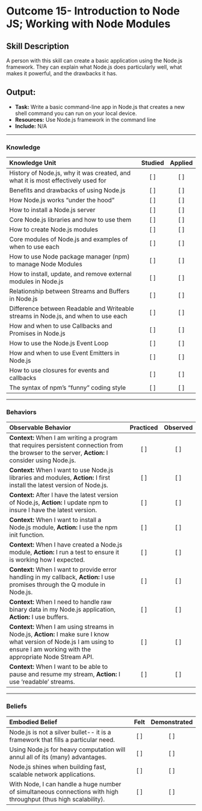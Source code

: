 # Outcome 15- Introduction to Node JS; Working with Node Modules

## Skill Description
A person with this skill can create a basic application using the Node.js framework. They can explain what Node.js does particularly well, what makes it powerful, and the drawbacks it has. 

## Output: 
- **Task:** Write a basic command-line app in Node.js that creates a new shell command you can run on your local device. 
- **Resources:** Use Node.js framework in the command line
- **Include:** N/A

-------

### Knowledge

| Knowledge Unit   |      Studied      | Applied |
|:-------------|:------------------:|:--------:|
History of Node.js, why it was created, and what it is most effectively used for | [ ] | [ ] |
Benefits and drawbacks of using Node.js | [ ] | [ ] |
How Node.js works “under the hood” | [ ] | [ ] |
How to install a Node.js server | [ ] | [ ] |
Core Node.js libraries and how to use them | [ ] | [ ] |
How to create Node.js modules | [ ] | [ ] |
Core modules of Node.js and examples of when to use each | [ ] | [ ] |
How to use Node package manager (npm) to manage Node Modules | [ ] | [ ] |
How to install, update, and remove external modules in Node.js | [ ] | [ ] |
Relationship between Streams and Buffers in Node.js | [ ] | [ ] |
Difference between Readable and Writeable streams in Node.js, and when to use each | [ ] | [ ] |
How and when to use Callbacks and Promises in Node.js | [ ] | [ ] |
How to use the Node.js Event Loop | [ ] | [ ] |
How and when to use Event Emitters in Node.js | [ ] | [ ] |
How to use closures for events and callbacks | [ ] | [ ] | | [ ] | [ ] |
The syntax of npm’s “funny” coding style | [ ] | [ ] |



-------

### Behaviors

| Observable Behavior   |      Practiced      | Observed |
|:-------------|:------------------:|:--------:|
| **Context:** When I am writing a program that requires persistent connection from the browser to the server, **Action:** I consider using Node.js. | [ ] | [ ] |
| **Context:** When I want to use Node.js libraries and modules, **Action:** I first install the latest version of Node.js.  | [ ] | [ ] |
| **Context:** After I have the latest version of Node.js, **Action:** I update npm to insure I have the latest version. | [ ] | [ ] |
| **Context:** When I want to install a Node.js module, **Action:** I use the npm init function.  | [ ] | [ ] |
| **Context:** When I have created a Node.js module, **Action:** I run a test to ensure it is working how I expected.  | [ ] | [ ] |
| **Context:** When I want to provide error handling in my callback, **Action:** I use promises through the Q module in Node.js. | [ ] | [ ] | 
| **Context:** When I need to handle raw binary data in my Node.js application, **Action:** I use buffers. | [ ] | [ ] | 
| **Context:** When I am using streams in Node.js, **Action:** I make sure I know what version of Node.js I am using to ensure I am working with the appropriate Node Stream API. | [ ] | [ ] | 
| **Context:** When I want to be able to pause and resume my stream, **Action:** I use ‘readable’ streams. | [ ] | [ ] |


-------

### Beliefs

| Embodied Belief   |      Felt      | Demonstrated |
|:-------------|:------------------:|:--------:|
| Node.js is not a silver bullet-- it is a framework that fills a particular need. | [ ] | [ ] |
| Using Node.js for heavy computation will annul all of its (many) advantages. | [ ] | [ ] | 
| Node.js shines when building fast, scalable network applications. | [ ] | [ ] | 
| With Node, I can handle a huge number of simultaneous connections with high throughput (thus high scalability).  | [ ] | [ ] |
